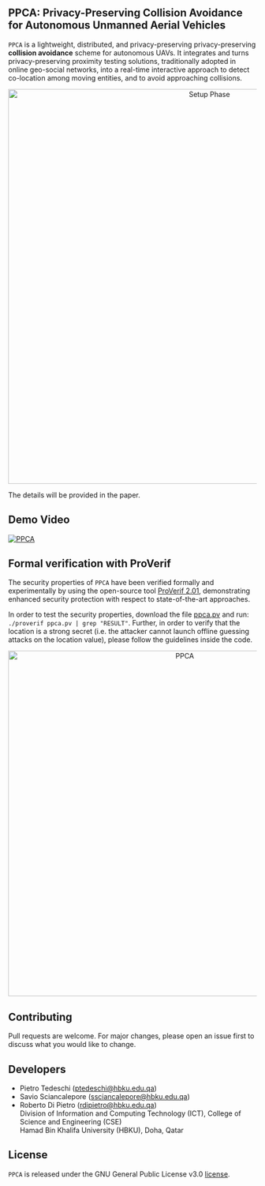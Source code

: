 ## PPCA: Privacy-Preserving Collision Avoidance for Autonomous Unmanned Aerial Vehicles
`PPCA` is a lightweight, distributed, and privacy-preserving privacy-preserving <b>collision avoidance</b> scheme for autonomous UAVs. It integrates and turns privacy-preserving proximity testing solutions, traditionally adopted in online geo-social networks, into a real-time interactive approach to detect co-location among moving entities, and to avoid approaching collisions.

<p align="center">
     <img alt="Setup Phase" src="./img/scenario.png" width="800">
</p>

The details will be provided in the paper.

## Demo Video

[![PPCA](https://img.youtube.com/vi/2LW_ZFk6ZS0/0.jpg)](https://www.youtube.com/watch?v=2LW_ZFk6ZS0)

## Formal verification with ProVerif
The security properties of `PPCA` have been verified formally and experimentally by using the open-source tool <a href="https://prosecco.gforge.inria.fr/personal/bblanche/proverif/">ProVerif 2.01</a>, demonstrating enhanced security protection with respect to state-of-the-art approaches.

In order to test the security properties, download the file <a href="ppca.pv">ppca.pv</a> and run: `./proverif ppca.pv | grep "RESULT"`.
Further, in order to verify that the location is a strong secret (i.e. the attacker cannot launch offline guessing attacks on the location value), please follow the guidelines inside the code.

<p align="center">
  <img src="./img/proverif.png" alt="PPCA" width="700">
</p>

## Contributing
Pull requests are welcome. For major changes, please open an issue first to discuss what you would like to change.

## Developers
- Pietro Tedeschi        (<ptedeschi@hbku.edu.qa>)<br />
- Savio Sciancalepore    (<ssciancalepore@hbku.edu.qa>)<br />
- Roberto Di Pietro      (<rdipietro@hbku.edu.qa>)<br />
Division of Information and Computing Technology (ICT), College of Science and Engineering (CSE)<br />Hamad Bin Khalifa University (HBKU), Doha, Qatar<br />

## License
`PPCA` is released under the GNU General Public License v3.0 <a href="LICENSE">license</a>.
